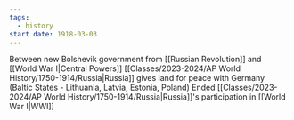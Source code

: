 ```yaml
---
tags:
  - history
start date: 1918-03-03
---
```

Between new Bolshevik government from [[Russian Revolution]] and [[World War I|Central Powers]]
[[Classes/2023-2024/AP World History/1750-1914/Russia|Russia]] gives land for peace with Germany (Baltic States - Lithuania, Latvia, Estonia, Poland)
Ended [[Classes/2023-2024/AP World History/1750-1914/Russia|Russia]]'s participation in [[World War I|WWI]]